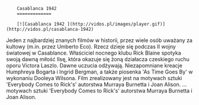 
        Casablanca 1942 
        =============
        
        [![Casablanca 1942 ](http://vidos.pl/images/player.gif)](http://vidos.pl/casablanca-1942)
        
        
 Jeden z najbardziej znanych filmów w historii, przez wiele osób uważany za kultowy (m.in. przez Umberto Eco). Rzecz dzieje się podczas II wojny światowej w Casablance. Właściciel nocnego klubu Rick Blaine spotyka swoją dawną miłość Ilsę, która okazuje się żoną działacza czeskiego ruchu oporu Victora Laszlo. Dawne uczucia odżywają. Niezapomniane kreacje Humphreya Bogarta i Ingrid Bergman, a także piosenka 'As Time Goes By' w wykonaniu Dooleya Wilsona. Film zrealizowany jest na motywach sztuki 'Everybody Comes to Rick's' autorstwa Murraya Burnetta i Joan Alison.  ... motywach sztuki 'Everybody Comes to Rick's' autorstwa Murraya Burnetta i Joan Alison.
    